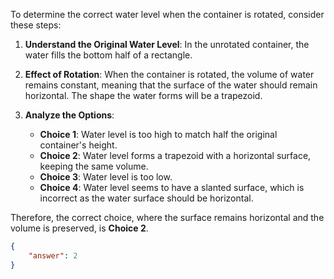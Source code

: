 To determine the correct water level when the container is rotated, consider these steps:

1. **Understand the Original Water Level**: In the unrotated container, the water fills the bottom half of a rectangle.

2. **Effect of Rotation**: When the container is rotated, the volume of water remains constant, meaning that the surface of the water should remain horizontal. The shape the water forms will be a trapezoid.

3. **Analyze the Options**:
   - **Choice 1**: Water level is too high to match half the original container's height.
   - **Choice 2**: Water level forms a trapezoid with a horizontal surface, keeping the same volume.
   - **Choice 3**: Water level is too low.
   - **Choice 4**: Water level seems to have a slanted surface, which is incorrect as the water surface should be horizontal.

Therefore, the correct choice, where the surface remains horizontal and the volume is preserved, is **Choice 2**.

```json
{
    "answer": 2
}
```